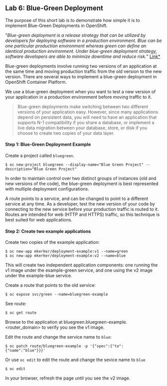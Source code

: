 ## Lab 6: Blue-Green Deployment

The purpose of this short lab is to demonstrate how simple it is to implement Blue-Green Deployments in OpenShift.

"*Blue-green deployment is a release strategy that can be utilized by developers
for deploying software in a production environment. Blue can be one particular
production environment whereas green can define an identical production
environment. Under blue-green deployment strategy, software developers are able
to minimize downtime and reduce risk.*" [Link*](https://en.wikipedia.org/wiki/User:Nuqing/Blue-green_deployment)

Blue-green deployments involve running two versions of an application at the same time and moving production traffic from the old version to the new version. There are several ways to implement a blue-green deployment in OpenShift Container Platform.

We use a blue-green deployment when you want to test a new version of your application in a production environment before moving traffic to it.

> Blue-green deployments make switching between two different versions of your application easy. However, since many applications depend on persistent data, you will need to have an application that supports N-1 compatibility if you share a database, or implement a live data migration between your database, store, or disk if you choose to create two copies of your data layer.

#### Step 1: Blue-Green Deployment Example

Create a project called `bluegreen`.

```
$ oc new-project bluegreen --display-name="Blue Green Project" --description="Blue Green Project"
```

In order to maintain control over two distinct groups of instances (old and new versions of the code), the blue-green deployment is best represented with multiple deployment configurations.

A route points to a service, and can be changed to point to a different service at any time. As a developer, test the new version of your code by connecting to the new service before your production traffic is routed to it. Routes are intended for web (HTTP and HTTPS) traffic, so this technique is best suited for web applications.

#### Step 2: Create two example applications

Create two copies of the example application:
```
$ oc new-app mkerker/deployment-example:v1 --name=green
$ oc new-app mkerker/deployment-example:v2 --name=blue
```

This will create two independent application components: one running the v1 image under the example-green service, and one using the v2 image under the example-blue service.

Create a route that points to the old service:
```
$ oc expose svc/green --name=bluegreen-example
```
See route:
```
$ oc get route
```
Browse to the application at bluegreen.bluegreen-example.<router_domain> to verify you see the v1 image.

Edit the route and change the service name to `blue`:

```
$ oc patch route/bluegreen-example -p '{"spec":{"to":{"name":"blue"}}}'
```

Or use `oc edit` to edit the route and change the sevice name to `blue`

```
$ oc edit
```

In your browser, refresh the page until you see the v2 image.
